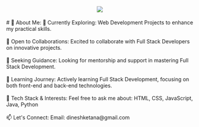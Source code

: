 <!--## Hi there 👋-->
<h1 align="center">
  <img src="https://readme-typing-svg.herokuapp.com?font=Times+New+Roman&size=35&duration=3000&color=FFFFFF&center=true&vCenter=true&width=600&height=70&lines=Hi+there+👋+I+am+Dinesh+Ketana!!" />
</h1>
# 💫 About Me:
🔭 Currently Exploring: Web Development Projects to enhance my practical skills.<br><br>👯 Open to Collaborations: Excited to collaborate with Full Stack Developers on innovative projects.<br><br>🤝 Seeking Guidance: Looking for mentorship and support in mastering Full Stack Development.<br><br>🌱 Learning Journey: Actively learning Full Stack Development, focusing on both front-end and back-end technologies.<br><br>💬 Tech Stack & Interests: Feel free to ask me about: HTML, CSS, JavaScript, Java, Python<br><br>📫 Let's Connect: Email: dineshketana@gmail.com






<!--
**dineshketana/dineshketana** is a ✨ _special_ ✨ repository because its `README.md` (this file) appears on your GitHub profile.

Here are some ideas to get you started:

- 🔭 I’m currently working on ...
- 🌱 I’m currently learning ...
- 👯 I’m looking to collaborate on ...
- 🤔 I’m looking for help with ...
- 💬 Ask me about ...
- 📫 How to reach me: ...
- 😄 Pronouns: ...
- ⚡ Fun fact: ...
-->

